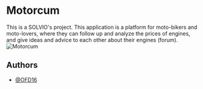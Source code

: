 # Motorcum

This is a SOLVIO's project. This application is a platform for moto-bikers and moto-lovers, where they can follow up and analyze the prices of engines, and give ideas and advice to each other about their engines (forum).
![Motorcum](https://github.com/OFD16/Motorcum/assets/96663769/740f68e0-bad6-4fe4-8e2a-66a8be6ac3a3)

## Authors

- [@OFD16](https://github.com/OFD16)

